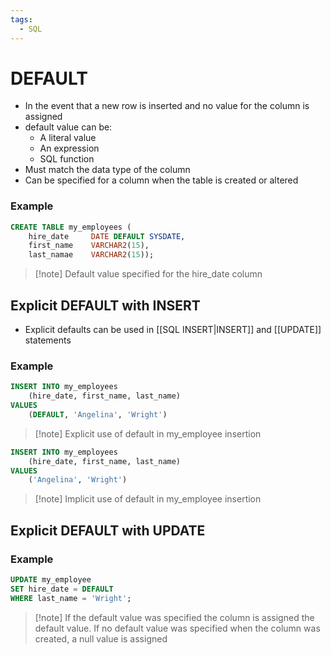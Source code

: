```yaml
---
tags:
  - SQL
---
```

# DEFAULT
- In the event that a new row is inserted and no value for the column is assigned
-  default value can be:
	- A literal value
	- An expression
	- SQL function
- Must match the data type of the column
- Can be specified for a column when the table is created or altered

### Example
```SQL
CREATE TABLE my_employees (
	hire_date     DATE DEFAULT SYSDATE,
	first_name    VARCHAR2(15),
	last_namae    VARCHAR2(15));
```
> [!note] Default value specified for the hire_date column

## Explicit DEFAULT with INSERT
- Explicit defaults can be used in [[SQL INSERT|INSERT]] and [[UPDATE]] statements

### Example
```SQL
INSERT INTO my_employees
	(hire_date, first_name, last_name)
VALUES
	(DEFAULT, 'Angelina', 'Wright')
```
>[!note] Explicit use of default in my_employee insertion

```SQL
INSERT INTO my_employees
	(hire_date, first_name, last_name)
VALUES
	('Angelina', 'Wright')
```
>[!note] Implicit use of default in my_employee insertion

## Explicit DEFAULT with UPDATE

### Example
```SQL
UPDATE my_employee
SET hire_date = DEFAULT
WHERE last_name = 'Wright';
```
> [!note] If the default value was specified the column is assigned the default value. If no default value was specified when the column was created, a null value is assigned

